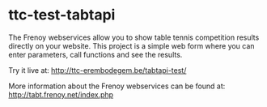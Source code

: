 ttc-test-tabtapi
================

The Frenoy webservices allow you to show table tennis competition results directly on your website. 
This project is a simple web form where you can enter parameters, call functions and see the results.

Try it live at: http://ttc-erembodegem.be/tabtapi-test/

More information about the Frenoy webservices can be found at: http://tabt.frenoy.net/index.php
